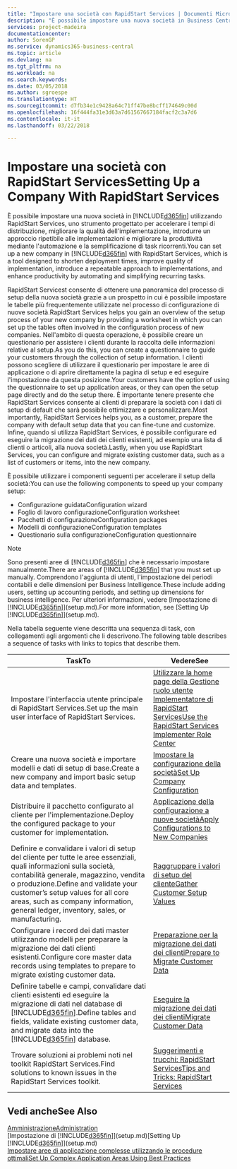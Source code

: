 ```yaml
---
title: "Impostare una società con RapidStart Services | Documenti Microsoft"
description: "È possibile impostare una nuova società in Business Central utilizzando RapidStart Services, uno strumento progettato per accelerare i tempi di distribuzione, migliorare la qualità dell'implementazione, introdurre un approccio ripetibile alle implementazioni e migliorare la produttività mediante l'automazione e la semplificazione di task ricorrenti."
services: project-madeira
documentationcenter: 
author: SorenGP
ms.service: dynamics365-business-central
ms.topic: article
ms.devlang: na
ms.tgt_pltfrm: na
ms.workload: na
ms.search.keywords: 
ms.date: 03/05/2018
ms.author: sgroespe
ms.translationtype: HT
ms.sourcegitcommit: d7fb34e1c9428a64c71ff47be8bcff174649c00d
ms.openlocfilehash: 16f444fa31e3d63a7d61567667184facf2c3a7d6
ms.contentlocale: it-it
ms.lasthandoff: 03/22/2018

---
```

# <a name="setting-up-a-company-with-rapidstart-services"></a><span data-ttu-id="7ba29-103">Impostare una società con RapidStart Services</span><span class="sxs-lookup"><span data-stu-id="7ba29-103">Setting Up a Company With RapidStart Services</span></span>
<span data-ttu-id="7ba29-104">È possibile impostare una nuova società in [!INCLUDE[d365fin](includes/d365fin_md.md)] utilizzando RapidStart Services, uno strumento progettato per accelerare i tempi di distribuzione, migliorare la qualità dell'implementazione, introdurre un approccio ripetibile alle implementazioni e migliorare la produttività mediante l'automazione e la semplificazione di task ricorrenti.</span><span class="sxs-lookup"><span data-stu-id="7ba29-104">You can set up a new company in [!INCLUDE[d365fin](includes/d365fin_md.md)] with RapidStart Services, which is a tool designed to shorten deployment times, improve quality of implementation, introduce a repeatable approach to implementations, and enhance productivity by automating and simplifying recurring tasks.</span></span>  

<span data-ttu-id="7ba29-105">RapidStart Servicest consente di ottenere una panoramica del processo di setup della nuova società grazie a un prospetto in cui è possibile impostare le tabelle più frequentemente utilizzate nel processo di configurazione di nuove società.</span><span class="sxs-lookup"><span data-stu-id="7ba29-105">RapidStart Services helps you gain an overview of the setup process of your new company by providing a worksheet in which you can set up the tables often involved in the configuration process of new companies.</span></span> <span data-ttu-id="7ba29-106">Nell'ambito di questa operazione, è possibile creare un questionario per assistere i clienti durante la raccolta delle informazioni relative al setup.</span><span class="sxs-lookup"><span data-stu-id="7ba29-106">As you do this, you can create a questionnaire to guide your customers through the collection of setup information.</span></span> <span data-ttu-id="7ba29-107">I clienti possono scegliere di utilizzare il questionario per impostare le aree di applicazione o di aprire direttamente la pagina di setup e ed eseguire l'impostazione da questa posizione.</span><span class="sxs-lookup"><span data-stu-id="7ba29-107">Your customers have the option of using the questionnaire to set up application areas, or they can open the setup page directly and do the setup there.</span></span> <span data-ttu-id="7ba29-108">È importante tenere presente che RapidStart Services consente ai clienti di preparare la società con i dati di setup di default che sarà possibile ottimizzare e personalizzare.</span><span class="sxs-lookup"><span data-stu-id="7ba29-108">Most importantly, RapidStart Services helps you, as a customer, prepare the company with default setup data that you can fine-tune and customize.</span></span> <span data-ttu-id="7ba29-109">Infine, quando si utilizza RapidStart Services, è possibile configurare ed eseguire la migrazione dei dati dei clienti esistenti, ad esempio una lista di clienti o articoli, alla nuova società.</span><span class="sxs-lookup"><span data-stu-id="7ba29-109">Lastly, when you use RapidStart Services, you can configure and migrate existing customer data, such as a list of customers or items, into the new company.</span></span>

<span data-ttu-id="7ba29-110">È possibile utilizzare i componenti seguenti per accelerare il setup della società:</span><span class="sxs-lookup"><span data-stu-id="7ba29-110">You can use the following components to speed up your company setup:</span></span>  

-   <span data-ttu-id="7ba29-111">Configurazione guidata</span><span class="sxs-lookup"><span data-stu-id="7ba29-111">Configuration wizard</span></span>  
-   <span data-ttu-id="7ba29-112">Foglio di lavoro configurazione</span><span class="sxs-lookup"><span data-stu-id="7ba29-112">Configuration worksheet</span></span>  
-   <span data-ttu-id="7ba29-113">Pacchetti di configurazione</span><span class="sxs-lookup"><span data-stu-id="7ba29-113">Configuration packages</span></span>  
-   <span data-ttu-id="7ba29-114">Modelli di configurazione</span><span class="sxs-lookup"><span data-stu-id="7ba29-114">Configuration templates</span></span>  
-   <span data-ttu-id="7ba29-115">Questionario sulla configurazione</span><span class="sxs-lookup"><span data-stu-id="7ba29-115">Configuration questionnaire</span></span>  

> [!Note]  
>  <span data-ttu-id="7ba29-116">Sono presenti aree di [!INCLUDE[d365fin](includes/d365fin_md.md)] che è necessario impostare manualmente.</span><span class="sxs-lookup"><span data-stu-id="7ba29-116">There are areas of [!INCLUDE[d365fin](includes/d365fin_md.md)] that you must set up manually.</span></span> <span data-ttu-id="7ba29-117">Comprendono l'aggiunta di utenti, l'impostazione dei periodi contabili e delle dimensioni per Business Intelligence.</span><span class="sxs-lookup"><span data-stu-id="7ba29-117">These include adding users, setting up accounting periods, and setting up dimensions for business intelligence.</span></span> <span data-ttu-id="7ba29-118">Per ulteriori informazioni, vedere [Impostazione di [!INCLUDE[d365fin](includes/d365fin_md.md)]](setup.md).</span><span class="sxs-lookup"><span data-stu-id="7ba29-118">For more information, see [Setting Up [!INCLUDE[d365fin](includes/d365fin_md.md)]](setup.md).</span></span>

 <span data-ttu-id="7ba29-119">Nella tabella seguente viene descritta una sequenza di task, con collegamenti agli argomenti che li descrivono.</span><span class="sxs-lookup"><span data-stu-id="7ba29-119">The following table describes a sequence of tasks with links to topics that describe them.</span></span>

|<span data-ttu-id="7ba29-120">**Task**</span><span class="sxs-lookup"><span data-stu-id="7ba29-120">**To**</span></span>|<span data-ttu-id="7ba29-121">**Vedere**</span><span class="sxs-lookup"><span data-stu-id="7ba29-121">**See**</span></span>|  
|------------|-------------|  
|<span data-ttu-id="7ba29-122">Impostare l'interfaccia utente principale di RapidStart Services.</span><span class="sxs-lookup"><span data-stu-id="7ba29-122">Set up the main user interface of RapidStart Services.</span></span>|[<span data-ttu-id="7ba29-123">Utilizzare la home page della Gestione ruolo utente Implementatore di RapidStart Services</span><span class="sxs-lookup"><span data-stu-id="7ba29-123">Use the RapidStart Services Implementer Role Center</span></span>](admin-how-to-use-the-rapidstart-services-role-center-to-track-progress.md)|  
|<span data-ttu-id="7ba29-124">Creare una nuova società e importare modelli e dati di setup di base.</span><span class="sxs-lookup"><span data-stu-id="7ba29-124">Create a new company and import basic setup data and templates.</span></span>|[<span data-ttu-id="7ba29-125">Impostare la configurazione della società</span><span class="sxs-lookup"><span data-stu-id="7ba29-125">Set Up Company Configuration</span></span>](admin-set-up-company-configuration.md)|  
|<span data-ttu-id="7ba29-126">Distribuire il pacchetto configurato al cliente per l'implementazione.</span><span class="sxs-lookup"><span data-stu-id="7ba29-126">Deploy the configured package to your customer for implementation.</span></span>|[<span data-ttu-id="7ba29-127">Applicazione della configurazione a nuove società</span><span class="sxs-lookup"><span data-stu-id="7ba29-127">Apply Configurations to New Companies</span></span>](admin-apply-configuration-to-new-companies.md)|
|<span data-ttu-id="7ba29-128">Definire e convalidare i valori di setup del cliente per tutte le aree essenziali, quali informazioni sulla società, contabilità generale, magazzino, vendita o produzione.</span><span class="sxs-lookup"><span data-stu-id="7ba29-128">Define and validate your customer’s setup values for all core areas, such as company information, general ledger, inventory, sales, or manufacturing.</span></span>|[<span data-ttu-id="7ba29-129">Raggruppare i valori di setup del cliente</span><span class="sxs-lookup"><span data-stu-id="7ba29-129">Gather Customer Setup Values</span></span>](admin-gather-customer-setup-values.md)|  
|<span data-ttu-id="7ba29-130">Configurare i record dei dati master utilizzando modelli per preparare la migrazione dei dati clienti esistenti.</span><span class="sxs-lookup"><span data-stu-id="7ba29-130">Configure core master data records using templates to prepare to migrate existing customer data.</span></span>|[<span data-ttu-id="7ba29-131">Preparazione per la migrazione dei dati dei clienti</span><span class="sxs-lookup"><span data-stu-id="7ba29-131">Prepare to Migrate Customer Data</span></span>](admin-use-templates-to-prepare-customer-data-for-migration.md)|  
|<span data-ttu-id="7ba29-132">Definire tabelle e campi, convalidare dati clienti esistenti ed eseguire la migrazione di dati nel database di [!INCLUDE[d365fin](includes/d365fin_md.md)].</span><span class="sxs-lookup"><span data-stu-id="7ba29-132">Define tables and fields, validate existing customer data, and migrate data into the [!INCLUDE[d365fin](includes/d365fin_md.md)] database.</span></span>|[<span data-ttu-id="7ba29-133">Eseguire la migrazione dei dati dei clienti</span><span class="sxs-lookup"><span data-stu-id="7ba29-133">Migrate Customer Data</span></span>](admin-migrate-customer-data.md)|  
|<span data-ttu-id="7ba29-134">Trovare soluzioni ai problemi noti nel toolkit RapidStart Services.</span><span class="sxs-lookup"><span data-stu-id="7ba29-134">Find solutions to known issues in the RapidStart Services toolkit.</span></span>|[<span data-ttu-id="7ba29-135">Suggerimenti e trucchi: RapidStart Services</span><span class="sxs-lookup"><span data-stu-id="7ba29-135">Tips and Tricks: RapidStart Services</span></span>](admin-tips-and-tricks-rapidstart-services.md)|  

## <a name="see-also"></a><span data-ttu-id="7ba29-136">Vedi anche</span><span class="sxs-lookup"><span data-stu-id="7ba29-136">See Also</span></span>  
[<span data-ttu-id="7ba29-137">Amministrazione</span><span class="sxs-lookup"><span data-stu-id="7ba29-137">Administration</span></span>](admin-setup-and-administration.md)  
<span data-ttu-id="7ba29-138">[Impostazione di [!INCLUDE[d365fin](includes/d365fin_md.md)]](setup.md)</span><span class="sxs-lookup"><span data-stu-id="7ba29-138">[Setting Up [!INCLUDE[d365fin](includes/d365fin_md.md)]](setup.md)</span></span>  
[<span data-ttu-id="7ba29-139">Impostare aree di applicazione complesse utilizzando le procedure ottimali</span><span class="sxs-lookup"><span data-stu-id="7ba29-139">Set Up Complex Application Areas Using Best Practices</span></span>](set-up-complex-application-areas-using-best-practices.md)   

